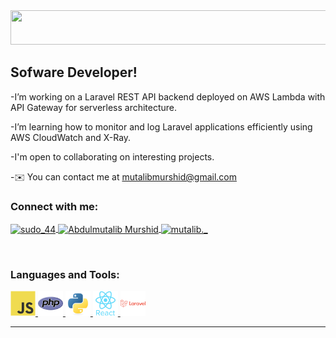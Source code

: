 <img src="https://readme-typing-svg.herokuapp.com?font=Kaushan+Script&size=40&duration=3500&color=447FF7&background=FFFFFF00&center=true&vCenter=true&width=650&height=55&lines=Hey!+It's+Mutalib+%F0%9F%91%8B%F0%9F%8F%BB;I+am+a+Software+Developer+%F0%9F%A7%91%F0%9F%8F%BB%E2%80%8D%F0%9F%92%BB;+%E2%9A%99%EF%B8%8F" alt="" width="650" height="55">


## Sofware Developer!

 -I’m working on a Laravel REST API backend deployed on AWS Lambda with API Gateway for serverless architecture.
 
 -I’m learning how to monitor and log Laravel applications efficiently using AWS CloudWatch and X-Ray.
 
-I'm open to collaborating on interesting projects.
  
-✉️ You can contact me at mutalibmurshid@gmail.com


<h3 align="left">Connect with me:</h3>
<p align="left">
  <a href="https://twitter.com/sudo_44" target="_blank">
    <img align="center" src="https://raw.githubusercontent.com/rahuldkjain/github-profile-readme-generator/master/src/images/icons/Social/twitter.svg" alt="sudo_44" height="30" width="40" />
  </a>
  <a href="https://www.linkedin.com/in/abdulmutalib-murshid-189031253?utm_source=share&utm_campaign=share_via&utm_content=profile&utm_medium=ios_app" target="_blank">
  <img align="center" src="https://raw.githubusercontent.com/rahuldkjain/github-profile-readme-generator/master/src/images/icons/Social/linked-in-alt.svg" alt="Abdulmutalib Murshid" height="30" width="40" />
</a>

  <a href="https://instagram.com/mutalib._" target="_blank">
    <img align="center" src="https://raw.githubusercontent.com/rahuldkjain/github-profile-readme-generator/master/src/images/icons/Social/instagram.svg" alt="mutalib._" height="30" width="40" />
  </a>
</p>


<br/>

<h3 align="left">Languages and Tools:</h3>
<p align="left">
 
  <!-- JavaScript -->
  <a href="https://www.java.com" target="_blank" rel="noreferrer">
    <img src="https://raw.githubusercontent.com/devicons/devicon/master/icons/javascript/javascript-original.svg" alt="javascript" width="40" height="40"/>
  </a>

  <!-- PHP -->
  <a href="https://www.php.net" target="_blank" rel="noreferrer">
    <img src="https://raw.githubusercontent.com/devicons/devicon/master/icons/php/php-original.svg" alt="php" width="40" height="40"/>
  </a>

  <!-- Python -->
  <a href="https://www.python.org" target="_blank" rel="noreferrer">
    <img src="https://raw.githubusercontent.com/devicons/devicon/master/icons/python/python-original.svg" alt="python" width="40" height="40"/>
  </a>

  <!-- React -->
  <a href="https://reactjs.org/" target="_blank" rel="noreferrer">
    <img src="https://raw.githubusercontent.com/devicons/devicon/master/icons/react/react-original-wordmark.svg" alt="react" width="40" height="40"/>
  </a>

 <!-- Laravel -->
<a href="https://laravel.com" target="_blank" rel="noreferrer">
  <img src="https://raw.githubusercontent.com/devicons/devicon/master/icons/laravel/laravel-original-wordmark.svg" 
       alt="laravel" 
       style="width: 40px; height: 40px; object-fit: contain;" />
</a>









---



<br/>












